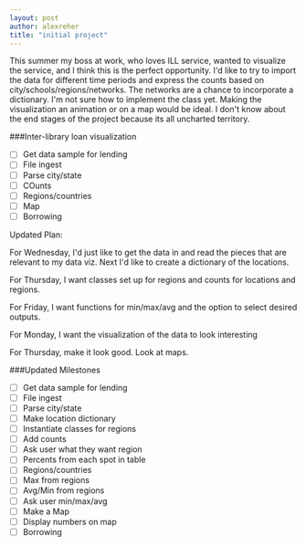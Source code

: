 ```yaml
---
layout: post
author: alexreher
title: "initial project"
---
```


This summer my boss at work, who loves ILL service, wanted to visualize the service, and I think this is the perfect opportunity. I'd like to try to import the data for different time periods and  express the counts based on city/schools/regions/networks. The networks are a chance to incorporate a dictionary. I'm not sure how to implement the class yet. Making the visualization an animation or on a map would be ideal. I don't know about the end stages of the project because its all uncharted territory.

###Inter-library loan visualization

- [ ] Get data sample for lending
- [ ] File ingest
- [ ] Parse city/state
- [ ] COunts
- [ ] Regions/countries
- [ ] Map
- [ ] Borrowing 

Updated Plan:

For Wednesday, I'd just like to get the data in and read the pieces that are relevant to my data viz. Next I'd like to create a dictionary of the locations.

For Thursday, I want classes set up for regions and counts for locations and regions.

For Friday, I want functions for min/max/avg and the option to select desired outputs.

For Monday, I want the visualization of the data to look interesting

For Thursday, make it look good. Look at maps.


###Updated Milestones
 - [ ] Get data sample for lending
 - [ ] File ingest
 - [ ] Parse city/state
 - [ ] Make location dictionary
 - [ ] Instantiate classes for regions
 - [ ] Add counts
 - [ ] Ask user what they want region 
 - [ ] Percents from each spot in table
 - [ ] Regions/countries
 - [ ] Max from regions
 - [ ] Avg/Min from regions
 - [ ] Ask user min/max/avg
 - [ ] Make a Map
 - [ ] Display numbers on map
 - [ ] Borrowing
